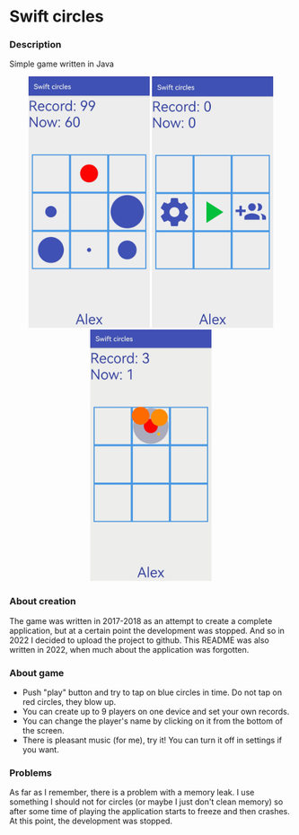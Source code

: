 # Swift circles

### Description 

Simple game written in Java
<p align="center">
  <img src="Screenshot_2.jpg" width="216" height="448"/>
  <img src="Screenshot_1.jpg" width="216" height="448"/>
  <img src="Screenshot_3.jpg" width="216" height="448"/>
</p>

### About creation
The game was written in 2017-2018 as an attempt to create a complete application, but at a certain point the development was stopped. And so in 2022 I decided to upload the project to github. This README was also written in 2022, when much about the application was forgotten.

### About game
+ Push "play" button and try to tap on blue circles in time. Do not tap on red circles, they blow up.
+ You can create up to 9 players on one device and set your own records.
+ You can change the player's name by clicking on it from the bottom of the screen.
+ There is pleasant music (for me), try it! You can turn it off in settings if you want.

### Problems
As far as I remember, there is a problem with a memory leak. I use something I should not for circles (or maybe I just don't clean memory) so after some time of playing the application starts to freeze and then crashes. At this point, the development was stopped.
